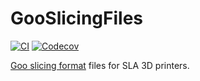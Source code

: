 # GooSlicingFiles

[![CI](https://github.com/kimikage/GooSlicingFiles.jl/workflows/CI/badge.svg)](https://github.com/kimikage/GooSlicingFiles.jl/actions?query=workflow%3ACI)
[![Codecov](https://codecov.io/gh/kimikage/GooSlicingFiles.jl/branch/main/graph/badge.svg)](https://codecov.io/gh/kimikage/GooSlicingFiles.jl)

[Goo slicing format](https://github.com/elegooofficial/GOO) files for SLA 3D printers.
